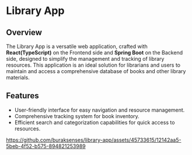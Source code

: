 # Library App

## Overview
The Library App is a versatile web application, crafted with <b>React(TypeScript)</b> on the Frontend side and <b>Spring Boot</b> on the Backend side, designed to simplify the management and tracking of library resources. This application is an ideal solution for librarians and users to maintain and access a comprehensive database of books and other library materials.

## Features
- User-friendly interface for easy navigation and resource management.
- Comprehensive tracking system for book inventory.
- Efficient search and categorization capabilities for quick access to resources.


https://github.com/buraksenses/library-app/assets/45733615/12142aa5-5beb-4f52-b575-894821253989





